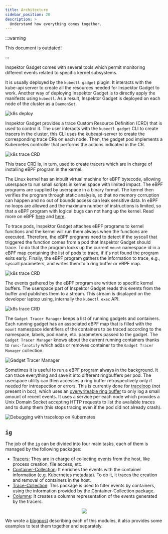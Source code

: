 ```yaml
---
title: Architecture
sidebar_position: 20
description: >
  Understand how everything comes together.
---
```


:::warning

This document is outdated!

:::

Inspektor Gadget comes with several tools which permit monitoring different
events related to specific kernel subsystems.

It is usually deployed by the `kubectl gadget` plugin. It interacts with the
kube-api server to create all the resources needed for Inspektor Gadget to work.
Another way of deploying Inspektor Gadget is to directly apply the manifests
using `kubectl`.
As a result, Inspektor Gadget is deployed on each node of the cluster as a
`DaemonSet`.

![k8s deploy](../images/architecture/k8s_deploy.svg)

Inspektor Gadget provides a trace Custom Resource Definition (CRD) that is used
to control it. The user interacts with the `kubectl gadget` CLI to create
tracers in the cluster, this CLI uses the kubeapi-server to create the
corresponding trace CRs on each node. Then, the gadget pod implements a
Kubernetes controller that performs the actions indicated in the CR.

![k8s trace CRD](../images/architecture/k8s_trace.svg)

This trace CRD is, in turn, used to create tracers which are in charge of
installing eBPF program in the kernel.

The Linux kernel has an inbuilt virtual machine for eBPF bytecode, allowing
userspace to run small scripts in kernel space with limited impact.
The eBPF programs are supplied by userspace in a binary format. The kernel
then verifies the program through static analysis, so that no memory corruption
can happen and no out of bounds access can leak sensitive data.
In eBPF no loops are allowed and the maximum number of instructions is limited,
so that a eBPF program with logical bugs can not hang up the kernel.
Read more on eBPF [here](https://lwn.net/Articles/740157/) and [here](https://www.brendangregg.com/ebpf.html).

To trace pods, Inspektor Gadget attaches eBPF programs to kernel functions and
the kernel will run them always when the functions are executed. Therefore, the
eBPF programs need to detect if the syscall that triggered the function comes
from a pod that Inspektor Gadget should trace. To do that the program looks up
the current `mount` namespace id in a eBPF map containing the list of pods to
trace, if it's not found the program exits early.
Finally, the eBPF program gathers the information to trace, e.g., syscall
parameters, and writes them to a ring buffer or eBPF map.

![k8s trace CRD](../images/architecture/k8s_install.svg)

The events gathered by the eBPF program are written to specific kernel buffers.
The userspace part of Inspektor Gadget reads this events from the buffer and
publishes them to a stream.
This stream is displayed on the developer laptop using, internally the
`kubectl exec` API.

![k8s trace CRD](../images/architecture/k8s_event.svg)


The `Gadget Tracer Manager` keeps a list of running gadgets and containers.
Each running gadget has an associated eBPF map that is filled with the `mount`
namespace identifiers of the containers to be traced according to the namespace,
labels, pod name, etc. parameters passed to the gadget.
The `Gadget Tracer Manager` knows about the current running containers thanks to
`runc-fanotify` which adds or removes container to the `Gadget Tracer Manager`
collection.

![Gadget Tracer Manager](../images/architecture/gadget-tracer-manager.svg)

Sometimes it is useful to run a eBPF program always in the background. It can trace
everything and save it into different ringbuffers per pod.
The userspace utility can then accesses a ring buffer retrospectively only if needed
for introspection or errors. This is currently done for [traceloop](https://github.com/kinvolk/traceloop) (not present in bcc),
which uses an [overwriteable ring buffer](https://lwn.net/Articles/694140/) to only log a small amount of recent events.
It uses a service per each node which provides a Unix Domain Socket accepting HTTP
requests to list the available traces and to dump them (this stops tracing even if the
pod did not already crash).

![Debugging with traceloop on Kubernetes](../images/architecture/traceloop.svg)

## `ig`

The job of the [`ig`](../reference/ig.md) can be divided into four main
tasks, each of them is managed by the following packages:
- [Tracers](https://pkg.go.dev/github.com/inspektor-gadget/inspektor-gadget@v0.22.0/pkg/gadgets): They are in charge of collecting events from the
  host, like process creation, file access, etc.
- [Container-Collection](https://pkg.go.dev/github.com/inspektor-gadget/inspektor-gadget@v0.22.0/pkg/container-collection): It enriches the events
  with the container information (e.g. Kubernetes metadata). To do it, it traces
  the creation and removal of containers in the host.
- [Trace-Collection](https://pkg.go.dev/github.com/inspektor-gadget/inspektor-gadget@v0.22.0/pkg/tracer-collection): This package is used to filter
  events by containers, using the information provided by the
  Container-Collection package.
- [Columns](https://pkg.go.dev/github.com/inspektor-gadget/inspektor-gadget@v0.22.0/pkg/columns): It creates a columns representation of the events
  generated by the tracers.

<p align="center">
  <img src="images/architecture/ig.svg">
</p>

We wrote a
[blogpost](https://www.inspektor-gadget.io/blog/2022/09/using-inspektor-gadget-from-golang-applications/)
describing each of this modules, it also provides some examples to test them
together and separately.

